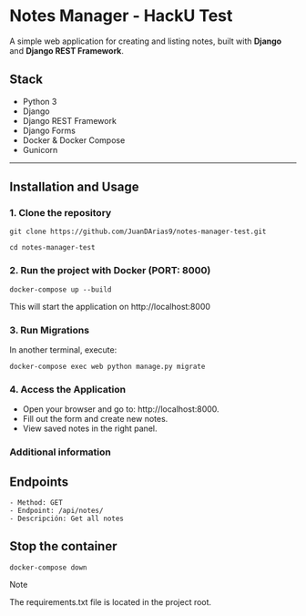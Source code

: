 # Notes Manager - HackU Test

A simple web application for creating and listing notes, built with **Django** and **Django REST Framework**.

## Stack

- Python 3
- Django
- Django REST Framework
- Django Forms
- Docker & Docker Compose
- Gunicorn

---

## Installation and Usage

### 1. Clone the repository

```
git clone https://github.com/JuanDArias9/notes-manager-test.git
```

```
cd notes-manager-test
```

### 2. Run the project with Docker (PORT: 8000)

```
docker-compose up --build
```

This will start the application on http://localhost:8000

### 3. Run Migrations

In another terminal, execute:

```
docker-compose exec web python manage.py migrate
```

### 4. Access the Application

- Open your browser and go to: http://localhost:8000.
- Fill out the form and create new notes.
- View saved notes in the right panel.


### Additional information

## Endpoints

```
- Method: GET
- Endpoint: /api/notes/
- Descripción: Get all notes
```

## Stop the container

```
docker-compose down
```

> [!NOTE]
> The requirements.txt file is located in the project root.


